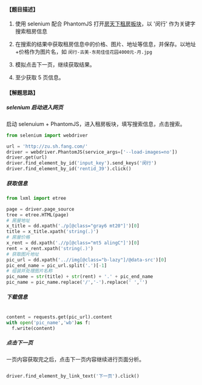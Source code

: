 #### 【题目描述】

1. 使用 selenium 配合 PhantomJS 打开[房天下租房板块]('http://zu.sh.fang.com/')，以 '闵行' 作为关键字搜索租房信息

2. 在搜索的结果中获取租房信息中的价格、图片、地址等信息，并保存。以地址+价格作为图片名，如 `闵行-古美-东苑佳佳花园4000元-月.jpg`

3. 模拟点击下一页，继续获取结果。

4. 至少获取 5 页信息。

#### 【解题思路】

##### selenium 启动进入网页

启动 selenuium + PhantomJS，进入租房板块，填写搜索信息，点击搜索。

```python
from selenium import webdriver

url = 'http://zu.sh.fang.com/'
driver = webdriver.PhantomJS(service_args=['--load-images=no'])
driver.get(url)
driver.find_element_by_id('input_key').send_keys('闵行')
driver.find_element_by_id('rentid_39').click()


```

##### 获取信息

```python
from lxml import etree

page = driver.page_source
tree = etree.HTML(page)
# 房屋地址
x_title = dd.xpath('./p[@class="gray6 mt20"]')[0]
title = x_title.xpath('string(.)')
# 房屋价格
x_rent = dd.xpath('.//p[@class="mt5 alingC"]')[0]
rent = x_rent.xpath('string(.)')
# 获取图片地址
pic_url = dd.xpath('..//img[@class="b-lazy"]/@data-src')[0]
pic_end_name = pic_url.split('.')[-1]
# 组装并处理图片名称
pic_name = str(title) + str(rent) + '.' + pic_end_name
pic_name = pic_name.replace('/','-').replace(' ','')

```

##### 下载信息

```python

content = requests.get(pic_url).content
with open('pic_name','wb')as f:
  f.write(content)

```

##### 点击下一页

一页内容获取完之后，点击下一页内容继续进行页面分析。
```python

driver.find_element_by_link_text('下一页').click()

```
